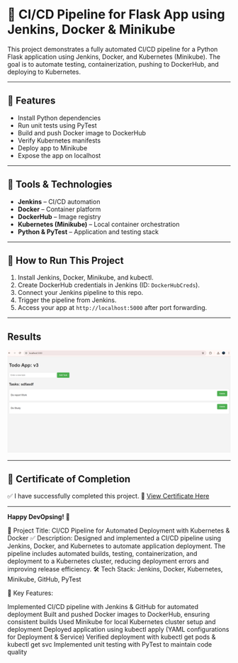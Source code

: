 # 🚀 CI/CD Pipeline for Flask App using Jenkins, Docker & Minikube

This project demonstrates a fully automated CI/CD pipeline for a Python Flask application using Jenkins, Docker, and Kubernetes (Minikube). The goal is to automate testing, containerization, pushing to DockerHub, and deploying to Kubernetes.

---

## 📌 Features

* Install Python dependencies
* Run unit tests using PyTest
* Build and push Docker image to DockerHub
* Verify Kubernetes manifests
* Deploy app to Minikube
* Expose the app on localhost

---

## 🧰 Tools & Technologies

* **Jenkins** – CI/CD automation
* **Docker** – Container platform
* **DockerHub** – Image registry
* **Kubernetes (Minikube)** – Local container orchestration
* **Python & PyTest** – Application and testing stack

---

## 🚀 How to Run This Project

1. Install Jenkins, Docker, Minikube, and kubectl.
2. Create DockerHub credentials in Jenkins (ID: `DockerHubCreds`).
3. Connect your Jenkins pipeline to this repo.
4. Trigger the pipeline from Jenkins.
5. Access your app at `http://localhost:5000` after port forwarding.

---
## Results
![Results](templates/image.png)

---
## 📄 Certificate of Completion

✅ I have successfully completed this project.
🔗 [View Certificate Here](https://qr.me-qr.com/mobile/pdf/cea6ad4e-13a9-4d18-b7c6-700b5bd8afee) <!-- Replace with actual URL -->

---


**Happy DevOpsing!** 🚀

📌 Project Title: CI/CD Pipeline for Automated Deployment with Kubernetes & Docker
✅ Description: Designed and implemented a CI/CD pipeline using Jenkins, Docker, and Kubernetes to automate application deployment. The pipeline includes automated builds, testing, containerization, and deployment to a Kubernetes cluster, reducing deployment errors and improving release efficiency.
🛠 Tech Stack: Jenkins, Docker, Kubernetes, Minikube, GitHub, PyTest

🔹 Key Features:

Implemented CI/CD pipeline with Jenkins & GitHub for automated deployment
Built and pushed Docker images to DockerHub, ensuring consistent builds
Used Minikube for local Kubernetes cluster setup and deployment
Deployed application using kubectl apply (YAML configurations for Deployment & Service)
Verified deployment with kubectl get pods & kubectl get svc
Implemented unit testing with PyTest to maintain code quality
